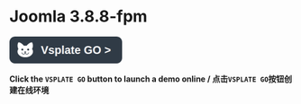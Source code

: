 # Joomla 3.8.8-fpm

<a href="https://www.vsplate.com/?docker-compose=https://github.com/vsplate/dcenvs/joomla/3.8.8-fpm"><img alt="VSPLATE GO" src="https://raw.githubusercontent.com/vsplate/images/master/vsgo_btn.png" width="200px"></a>

**Click the `VSPLATE GO` button to launch a demo online / 点击`VSPLATE GO`按钮创建在线环境**